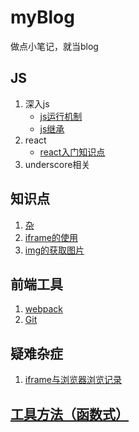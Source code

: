 # myBlog
做点小笔记，就当blog

## JS
1. 深入js
    - [js运行机制](./js/run)
    - [js继承](./js/instance)
1. react
    - [react入门知识点](./react/react)
1. underscore相关

## 知识点
1. [杂](./point/index)
1. [iframe的使用](./point/iframe)
1. [img的获取图片](./point/img)

## 前端工具
1. [webpack](./webpack/webpack)
1. [Git](./git)

## 疑难杂症
1. [iframe与浏览器浏览记录](./qa/iframe)

## [工具方法（函数式）](https://leogoo.github.io/utils)